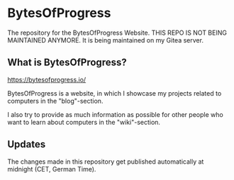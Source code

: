 # BytesOfProgress
The repository for the BytesOfProgress Website.
THIS REPO IS NOT BEING MAINTAINED ANYMORE. It is being maintained on my Gitea server.

## What is BytesOfProgress?

https://bytesofprogress.io/

BytesOfProgress is a website, in which I showcase my projects related to computers in the "blog"-section.

I also try to provide as much information as possible for other people who want to learn about computers in the "wiki"-section.

## Updates

The changes made in this repository get published automatically at midnight (CET, German Time).
